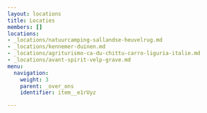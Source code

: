 ```yaml
---
layout: locations
title: Locaties
members: []
locations:
- _locations/natuurcamping-sallandse-heuvelrug.md
- _locations/kennemer-duinen.md
- _locations/agriturismo-ca-du-chittu-carro-liguria-italie.md
- _locations/avant-spirit-velp-grave.md
menu:
  navigation:
    weight: 3
    parent: _over_ons
    identifier: item__e1rUyz

---
```

